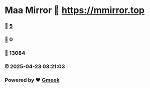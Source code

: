 # Maa Mirror :link: https://mmirror.top 
### :page_facing_up: [5](https://mmirror.top/tag.html) 
### :speech_balloon: 0 
### :hibiscus: 13084 
### :alarm_clock: 2025-04-23 03:21:03 
### Powered by :heart: [Gmeek](https://github.com/Meekdai/Gmeek)

